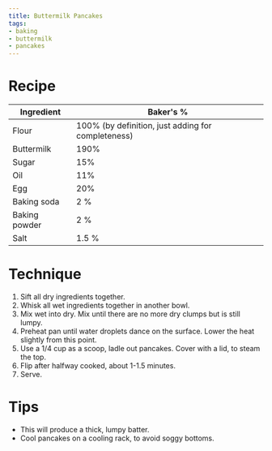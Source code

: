 ```yaml
---
title: Buttermilk Pancakes
tags:
- baking
- buttermilk
- pancakes
---
```


# Recipe

Ingredient | Baker's %
|-|-|
Flour | 100% (by definition, just adding for completeness)
Buttermilk | 190%
Sugar | 15%
Oil | 11%
Egg | 20%
Baking soda | 2 %
Baking powder | 2 %
Salt | 1.5 %

# Technique

1. Sift all dry ingredients together.
1. Whisk all wet ingredients together in another bowl.
1. Mix wet into dry.
   Mix until there are no more dry clumps but is still lumpy.
1. Preheat pan until water droplets dance on the surface. Lower the heat slightly from this point.
1. Use a 1/4 cup as a scoop, ladle out pancakes.
   Cover with a lid, to steam the top.
1. Flip after halfway cooked, about 1-1.5 minutes.
1. Serve.

# Tips

* This will produce a thick, lumpy batter.
* Cool pancakes on a cooling rack, to avoid soggy bottoms.
